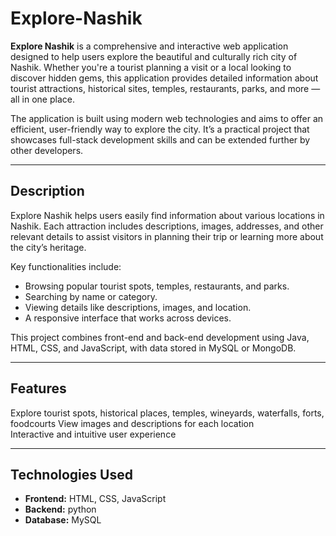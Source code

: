 # Explore-Nashik

**Explore Nashik** is a comprehensive and interactive web application designed to help users explore the beautiful and culturally rich city of Nashik. Whether you're a tourist planning a visit or a local looking to discover hidden gems, this application provides detailed information about tourist attractions, historical sites, temples, restaurants, parks, and more — all in one place.

The application is built using modern web technologies and aims to offer an efficient, user-friendly way to explore the city. It’s a practical project that showcases full-stack development skills and can be extended further by other developers.

---

## Description

Explore Nashik helps users easily find information about various locations in Nashik. Each attraction includes descriptions, images, addresses, and other relevant details to assist visitors in planning their trip or learning more about the city’s heritage.

Key functionalities include:
- Browsing popular tourist spots, temples, restaurants, and parks.
- Searching by name or category.
- Viewing details like descriptions, images, and location.
- A responsive interface that works across devices.

This project combines front-end and back-end development using Java, HTML, CSS, and JavaScript, with data stored in MySQL or MongoDB.

---

## Features

Explore tourist spots, historical places, temples, wineyards, waterfalls, forts, foodcourts
View images and descriptions for each location   
Interactive and intuitive user experience  

---

## Technologies Used

- **Frontend:** HTML, CSS, JavaScript  
- **Backend:** python
- **Database:** MySQL


